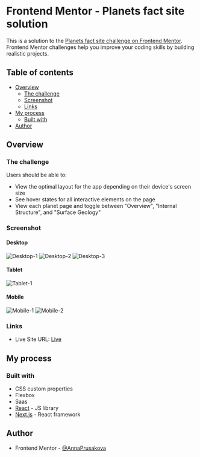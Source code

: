 # Frontend Mentor - Planets fact site solution

This is a solution to the [Planets fact site challenge on Frontend Mentor](https://www.frontendmentor.io/challenges/planets-fact-site-gazqN8w_f). Frontend Mentor challenges help you improve your coding skills by building realistic projects. 

## Table of contents

- [Overview](#overview)
  - [The challenge](#the-challenge)
  - [Screenshot](#screenshot)
  - [Links](#links)
- [My process](#my-process)
  - [Built with](#built-with)
- [Author](#author)


## Overview

### The challenge

Users should be able to:

- View the optimal layout for the app depending on their device's screen size
- See hover states for all interactive elements on the page
- View each planet page and toggle between "Overview", "Internal Structure", and "Surface Geology"

### Screenshot

#### Desktop

![Desktop-1](./public/desktop-1.png)
![Desktop-2](./public/desktop-2.png)
![Desktop-3](./public/desktop-3.png)

#### Tablet

![Tablet-1](./public/tablet-1.png)

#### Mobile

![Mobile-1](./public/mobile-1.png)
![Mobile-2](./public/mobile-menu.png)

### Links

- Live Site URL: [Live](https://planets-facts-sigma.vercel.app/planets/mercury)

## My process

### Built with

- CSS custom properties
- Flexbox
- Saas
- [React](https://reactjs.org/) - JS library
- [Next.js](https://nextjs.org/) - React framework

## Author

- Frontend Mentor - [@AnnaPrusakova](https://www.frontendmentor.io/profile/AnnaPrusakova)
